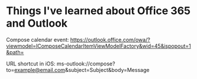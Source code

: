 # Things I've learned about Office 365 and Outlook

Compose calendar event:
https://outlook.office.com/owa/?viewmodel=IComposeCalendarItemViewModelFactory&wid=45&ispopout=1&path=


URL shortcut in iOS:
ms-outlook://compose?to=example@email.com&subject=Subject&body=Message

